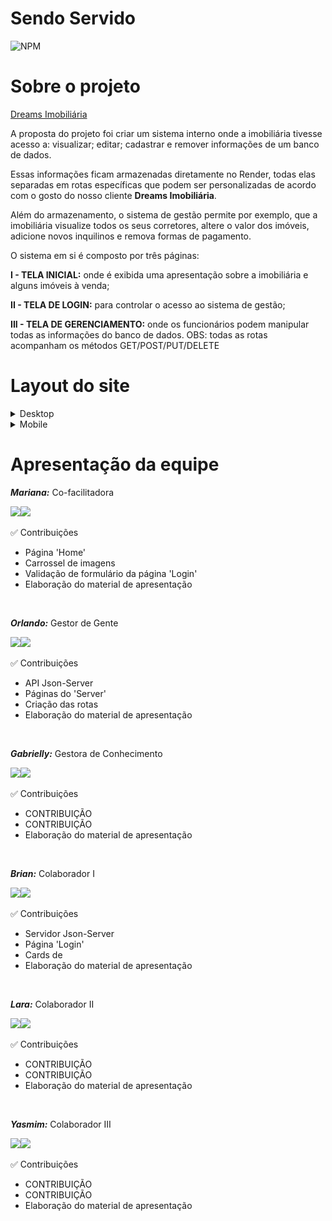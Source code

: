 # Sendo Servido
![NPM](https://img.shields.io/npm/l/react)




# Sobre o projeto

[Dreams Imobiliária](https://m3-gru-sendo-servido.netlify.app/ "Site da Imobiliária")

A proposta do projeto foi criar um sistema interno onde a imobiliária tivesse acesso a: visualizar; editar; cadastrar e remover informações de um banco de dados.

Essas informações ficam armazenadas diretamente no Render, todas elas separadas em rotas específicas que podem ser personalizadas de acordo com o gosto do nosso cliente **Dreams Imobiliária**.

Além do armazenamento, o sistema de gestão permite por exemplo, que a imobiliária visualize todos os seus corretores, altere o valor dos imóveis, adicione novos inquilinos e remova formas de pagamento.

O sistema em si é composto por três páginas:

**I - TELA INICIAL:** onde é exibida uma apresentação sobre a imobiliária e alguns imóveis à venda;

**II -  TELA DE LOGIN:** para controlar o acesso ao sistema de gestão;

**III - TELA DE GERENCIAMENTO:** onde os funcionários podem manipular todas as informações do banco de dados. OBS: todas as rotas acompanham os métodos GET/POST/PUT/DELETE




# Layout do site

<details>
  <summary>Desktop</summary>
 
 ![desktop_home_1](https://raw.githubusercontent.com/Opseua/M3-GRU_Sendo-Servido/main/src/readme/desktop_home_1.png) ![desktop_home_2](https://raw.githubusercontent.com/Opseua/M3-GRU_Sendo-Servido/main/src/readme/desktop_home_2.png) ![desktop_home_3](https://raw.githubusercontent.com/Opseua/M3-GRU_Sendo-Servido/main/src/readme/desktop_home_3.png) ![desktop_home_4](https://raw.githubusercontent.com/Opseua/M3-GRU_Sendo-Servido/main/src/readme/desktop_home_4.png) ![desktop_login.png](https://raw.githubusercontent.com/Opseua/M3-GRU_Sendo-Servido/main/src/readme/desktop_login.png) ![desktop_login_checagem_email_e_senha.png](https://raw.githubusercontent.com/Opseua/M3-GRU_Sendo-Servido/main/src/readme/desktop_login_checagem_email_e_senha.png) ![desktop_server_confirmacao_de_exclusao.png](https://raw.githubusercontent.com/Opseua/M3-GRU_Sendo-Servido/main/src/readme/desktop_server_confirmacao_de_exclusao.png)  ![desktop_server_detalhar_informacao.png](https://raw.githubusercontent.com/Opseua/M3-GRU_Sendo-Servido/main/src/readme/desktop_server_detalhar_informacao.png) ![desktop_server_editar_informacao.png](https://raw.githubusercontent.com/Opseua/M3-GRU_Sendo-Servido/main/src/readme/desktop_server_editar_informacao.png) ![desktop_server_listar_informacoes.png](https://raw.githubusercontent.com/Opseua/M3-GRU_Sendo-Servido/main/src/readme/desktop_server_listar_informacoes.png)
 
</details>

<details>
  <summary>Mobile</summary>
 
 ![mobile_home_1](https://raw.githubusercontent.com/Opseua/M3-GRU_Sendo-Servido/main/src/readme/mobile_home_1.jpeg) ![mobile_home_2](https://raw.githubusercontent.com/Opseua/M3-GRU_Sendo-Servido/main/src/readme/mobile_home_2.jpeg) ![mobile_login](https://raw.githubusercontent.com/Opseua/M3-GRU_Sendo-Servido/main/src/readme/mobile_login.jpeg) ![mobile_server_confirmacao_de_edicao](https://raw.githubusercontent.com/Opseua/M3-GRU_Sendo-Servido/main/src/readme/mobile_server_confirmacao_de_edicao.jpeg) ![mobile_server_confirmacao_de_exclusao.png](https://raw.githubusercontent.com/Opseua/M3-GRU_Sendo-Servido/main/src/readme/mobile_server_confirmacao_de_exclusao.jpeg) ![mobile_server_listar_informacoes.png](https://raw.githubusercontent.com/Opseua/M3-GRU_Sendo-Servido/main/src/readme/mobile_server_listar_informacoes.jpeg) 
 
</details>




# Apresentação da equipe




_**Mariana:**_ Co-facilitadora 

<div>
<a href="https://www.linkedin.com/in/marianafigueiredoi/" target="_blank"><img src="https://camo.githubusercontent.com/839a92c15fa7396af70ffceaa77f11ca3f1ee84e76c19d6d8ab1778466a9ded9/68747470733a2f2f696d672e736869656c64732e696f2f62616467652f4c696e6b6564696e2d3332333333303f7374796c653d666f722d7468652d6261646765266c6f676f3d6c696e6b6564696e266c6f676f436f6c6f723d626c7565" target="_blank"></a><a href="https://github.com/MarianaFigueiredoI" target="_blank"><img src="https://camo.githubusercontent.com/69a8eab46810b62de859aa2c16750ec4a73a027cfec48ad55419c8ad6ee62821/68747470733a2f2f696d672e736869656c64732e696f2f62616467652f6769746875622d2532333132313031312e7376673f6c6f676f3d676974687562266c6f676f436f6c6f723d7768697465267374796c653d666f722d7468652d6261646765" target="_blank"></a>
</div>

✅ Contribuições
- Página 'Home'
- Carrossel de imagens
- Validação de formulário da página 'Login'
- Elaboração do material de apresentação

<br>




_**Orlando:**_ Gestor de Gente

<div>
<a href="https://www.linkedin.com/in/orlando-santana/" target="_blank"><img src="https://camo.githubusercontent.com/839a92c15fa7396af70ffceaa77f11ca3f1ee84e76c19d6d8ab1778466a9ded9/68747470733a2f2f696d672e736869656c64732e696f2f62616467652f4c696e6b6564696e2d3332333333303f7374796c653d666f722d7468652d6261646765266c6f676f3d6c696e6b6564696e266c6f676f436f6c6f723d626c7565" target="_blank"></a><a href="https://github.com/Opseua" target="_blank"><img src="https://camo.githubusercontent.com/69a8eab46810b62de859aa2c16750ec4a73a027cfec48ad55419c8ad6ee62821/68747470733a2f2f696d672e736869656c64732e696f2f62616467652f6769746875622d2532333132313031312e7376673f6c6f676f3d676974687562266c6f676f436f6c6f723d7768697465267374796c653d666f722d7468652d6261646765" target="_blank"></a>
</div>

✅ Contribuições
- API Json-Server
- Páginas do 'Server' 
- Criação das rotas
- Elaboração do material de apresentação

<br>




_**Gabrielly:**_ Gestora de Conhecimento

<div>
<a href="https://www.linkedin.com/in/gabriellyfranca810/" target="_blank"><img src="https://camo.githubusercontent.com/839a92c15fa7396af70ffceaa77f11ca3f1ee84e76c19d6d8ab1778466a9ded9/68747470733a2f2f696d672e736869656c64732e696f2f62616467652f4c696e6b6564696e2d3332333333303f7374796c653d666f722d7468652d6261646765266c6f676f3d6c696e6b6564696e266c6f676f436f6c6f723d626c7565" target="_blank"></a><a href="https://github.com/vlwgaby" target="_blank"><img src="https://camo.githubusercontent.com/69a8eab46810b62de859aa2c16750ec4a73a027cfec48ad55419c8ad6ee62821/68747470733a2f2f696d672e736869656c64732e696f2f62616467652f6769746875622d2532333132313031312e7376673f6c6f676f3d676974687562266c6f676f436f6c6f723d7768697465267374796c653d666f722d7468652d6261646765" target="_blank"></a>
</div>

✅ Contribuições
- CONTRIBUIÇÃO 
- CONTRIBUIÇÃO
- Elaboração do material de apresentação

<br>




_**Brian:**_ Colaborador I

<div>
<a href="https://www.linkedin.com/in/briancerqueira/" target="_blank"><img src="https://camo.githubusercontent.com/839a92c15fa7396af70ffceaa77f11ca3f1ee84e76c19d6d8ab1778466a9ded9/68747470733a2f2f696d672e736869656c64732e696f2f62616467652f4c696e6b6564696e2d3332333333303f7374796c653d666f722d7468652d6261646765266c6f676f3d6c696e6b6564696e266c6f676f436f6c6f723d626c7565" target="_blank"></a><a href="https://github.com/briancerqueira" target="_blank"><img src="https://camo.githubusercontent.com/69a8eab46810b62de859aa2c16750ec4a73a027cfec48ad55419c8ad6ee62821/68747470733a2f2f696d672e736869656c64732e696f2f62616467652f6769746875622d2532333132313031312e7376673f6c6f676f3d676974687562266c6f676f436f6c6f723d7768697465267374796c653d666f722d7468652d6261646765" target="_blank"></a>
</div>

✅ Contribuições
- Servidor Json-Server
- Página 'Login'
- Cards de 
- Elaboração do material de apresentação

<br>




_**Lara:**_ Colaborador II

<div>
<a href="https://www.linkedin.com/in/orlando-santana/" target="_blank"><img src="https://camo.githubusercontent.com/839a92c15fa7396af70ffceaa77f11ca3f1ee84e76c19d6d8ab1778466a9ded9/68747470733a2f2f696d672e736869656c64732e696f2f62616467652f4c696e6b6564696e2d3332333333303f7374796c653d666f722d7468652d6261646765266c6f676f3d6c696e6b6564696e266c6f676f436f6c6f723d626c7565" target="_blank"></a><a href="https://github.com/LaraSharmon" target="_blank"><img src="https://camo.githubusercontent.com/69a8eab46810b62de859aa2c16750ec4a73a027cfec48ad55419c8ad6ee62821/68747470733a2f2f696d672e736869656c64732e696f2f62616467652f6769746875622d2532333132313031312e7376673f6c6f676f3d676974687562266c6f676f436f6c6f723d7768697465267374796c653d666f722d7468652d6261646765" target="_blank"></a>
</div>

✅ Contribuições
- CONTRIBUIÇÃO 
- CONTRIBUIÇÃO
- Elaboração do material de apresentação

<br>




_**Yasmim:**_ Colaborador III

<div>
<a href="https://www.linkedin.com/in/yasmimalves/" target="_blank"><img src="https://camo.githubusercontent.com/839a92c15fa7396af70ffceaa77f11ca3f1ee84e76c19d6d8ab1778466a9ded9/68747470733a2f2f696d672e736869656c64732e696f2f62616467652f4c696e6b6564696e2d3332333333303f7374796c653d666f722d7468652d6261646765266c6f676f3d6c696e6b6564696e266c6f676f436f6c6f723d626c7565" target="_blank"></a><a href="https://github.com/Yasmim75" target="_blank"><img src="https://camo.githubusercontent.com/69a8eab46810b62de859aa2c16750ec4a73a027cfec48ad55419c8ad6ee62821/68747470733a2f2f696d672e736869656c64732e696f2f62616467652f6769746875622d2532333132313031312e7376673f6c6f676f3d676974687562266c6f676f436f6c6f723d7768697465267374796c653d666f722d7468652d6261646765" target="_blank"></a>
</div>

✅ Contribuições
- CONTRIBUIÇÃO 
- CONTRIBUIÇÃO
- Elaboração do material de apresentação













